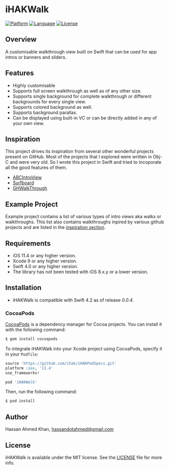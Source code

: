 # iHAKWalk

[![Platform](http://img.shields.io/badge/platform-iOS-blue.svg?style=flat)](https://developer.apple.com/iphone/index.action)
[![Language](http://img.shields.io/badge/language-Swift-brightgreen.svg?style=flat)](https://developer.apple.com/swift)
[![License](http://img.shields.io/badge/license-MIT-lightgrey.svg?style=flat)](http://mit-license.org)

## Overview

A customisable walkthrough view built on Swift that can be used for app intros or banners and sliders. 

## Features

- Highly customisable
- Supports full screen walkthrough as well as of any other size.
- Supports single background for complete walkthrough or different backgrounds for every single view.
- Supports colored background as well.
- Supports background parallax.
- Can be displayed using built-in VC or can be directly added in any of your own view.

## Inspiration

This project drives its inspiration from several other wonderful projects present on GitHub. Most of the projects that I explored were written in Obj-C and were very old. So I wrote this project in Swift and tried to incoporate all the good features of them.

* [ABCIntroView](https://github.com/AdamBCo/ABCIntroView)
* [Surfboard](https://github.com/MosheBerman/Surfboard)
* [GHWalkThrough](https://github.com/GnosisHub/GHWalkThrough)

## Example Project

Example project contains a list of various types of intro views aka walks or walkthroughs. This list also contains walkthroughs inpired by various github projects and are listed in the [inspiration section](#inspiration).

## Requirements

- iOS 11.4 or any higher version.
- Xcode 9 or any higher version.
- Swift 4.0 or any higher version.
- The library has not been tested with iOS 8.x.y or a lower version.

## Installation

- iHAKWalk is compatible with Swift 4.2 as of release *0.0.4*. 

### CocoaPods

[CocoaPods](http://cocoapods.org) is a dependency manager for Cocoa projects. You can install it with the following command:

```bash
$ gem install cocoapods
```

To integrate iHAKWalk into your Xcode project using CocoaPods, specify it in your `Podfile`:

```ruby
source 'https://github.com/ihak/iHAKPodSpecs.git'
platform :ios, '11.4'
use_frameworks!

pod 'iHAKWalk'
```

Then, run the following command:

```bash
$ pod install
```

## Author

Hassan Ahmed Khan, hassandotahmed@gmail.com

## License

iHAKWalk is available under the MIT license. See the [LICENSE](/LICENSE) file for more info.
